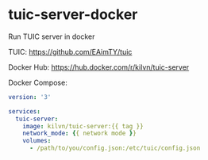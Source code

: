 # tuic-server-docker
Run TUIC server in docker

TUIC: https://github.com/EAimTY/tuic

Docker Hub: https://hub.docker.com/r/kilvn/tuic-server

Docker Compose:
```yaml
version: '3'

services:
  tuic-server:
    image: kilvn/tuic-server:{{ tag }}
    network_mode: {{ network mode }}
    volumes:
      - /path/to/you/config.json:/etc/tuic/config.json
```

